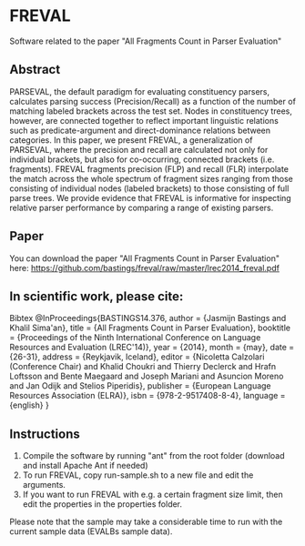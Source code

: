 FREVAL
======

Software related to the paper "All Fragments Count in Parser Evaluation"

Abstract
--------

PARSEVAL, the default paradigm for evaluating constituency parsers, calculates parsing success (Precision/Recall) as a function of the number of matching labeled brackets across the test set. Nodes in constituency trees, however, are connected together to reflect important linguistic relations such as predicate-argument and direct-dominance relations between categories. In this paper, we present FREVAL, a generalization of PARSEVAL, where the precision and recall are calculated not only for individual brackets, but also for co-occurring, connected brackets (i.e. fragments). FREVAL fragments precision (FLP) and recall (FLR) interpolate the match across the whole spectrum of fragment sizes ranging from those consisting of individual nodes (labeled brackets) to those consisting of full parse trees. We provide evidence that FREVAL is informative for inspecting relative parser performance by comparing a range of existing parsers.


Paper
-----
You can download the paper "All Fragments Count in Parser Evaluation" here: 
https://github.com/bastings/freval/raw/master/lrec2014_freval.pdf


In scientific work, please cite:
--------------------------------------------------------------

Bibtex	@InProceedings{BASTINGS14.376,
  author = {Jasmijn Bastings and Khalil Sima'an},
  title = {All Fragments Count in Parser Evaluation},
  booktitle = {Proceedings of the Ninth International Conference on Language Resources and Evaluation (LREC'14)},
  year = {2014},
  month = {may},
  date = {26-31},
  address = {Reykjavik, Iceland},
  editor = {Nicoletta Calzolari (Conference Chair) and Khalid Choukri and Thierry Declerck and Hrafn Loftsson and Bente Maegaard and Joseph Mariani and Asuncion Moreno and Jan Odijk and Stelios Piperidis},
  publisher = {European Language Resources Association (ELRA)},
  isbn = {978-2-9517408-8-4},
  language = {english}
 }

Instructions
------------

1. Compile the software by running "ant" from the root folder (download and install Apache Ant if needed)
2. To run FREVAL, copy run-sample.sh to a new file and edit the arguments.
3. If you want to run FREVAL with e.g. a certain fragment size limit, then edit the properties in the properties folder.

Please note that the sample may take a considerable time to run with the current sample data (EVALBs sample data).
